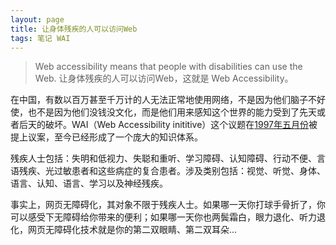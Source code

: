 ```yaml
---
layout: page
title: 让身体残疾的人可以访问Web
tags: 笔记 WAI
---
```


> Web accessibility means that people with disabilities can use the Web.
> 让身体残疾的人可以访问Web，这就是 Web Accessibility。

在中国，有数以百万甚至千万计的人无法正常地使用网络，不是因为他们脑子不好使，也不是因为他们没钱没文化，而是他们用来感知这个世界的能力受到了先天或者后天的破坏。WAI（Web Accessibility inititive）这个议题在[1997年五月份](http://www.w3.org/WAI/history)被提上议案，至今已经形成了一个庞大的知识体系。

残疾人士包括：失明和低视力、失聪和重听、学习障碍、认知障碍、行动不便、言语残疾、光过敏患者和这些病症的复合患者。涉及类别包括：视觉、听觉、身体、语言、认知、语言、学习以及神经残疾。

事实上，网页无障碍化，其对象不限于残疾人士。如果哪一天你打球手骨折了，你可以感受下无障碍给你带来的便利；如果哪一天你也两鬓霜白，眼力退化、听力退化，网页无障碍化技术就是你的第二双眼睛、第二双耳朵...
